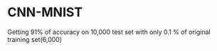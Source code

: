 # CNN-MNIST
Getting 91% of accuracy on 10,000 test set with only 0.1 % of original training set(6,000)
